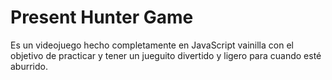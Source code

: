 # Present Hunter Game

Es un videojuego hecho completamente en JavaScript vainilla con el objetivo de practicar y tener un jueguito divertido y ligero para cuando esté aburrido.
